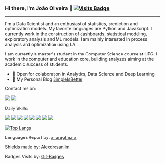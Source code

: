 ### Hi there, I'm João Oliveira 🚀 [![Visits Badge](https://badges.pufler.dev/visits/joaolso/joaolso)](https://badges.pufler.dev)
---
I'm a Data Scientist and an enthusiast of statistics, prediction and, optimization models. My favorite languages are Python and JavaScript. I currently work in the construction of dashboards, statistical modeling, exploratory analysis and ML models. I am mainly interested in process analysis and optimization using I.A.

I am currently a master's student in the Computer Science course at UFG. I work in the computer and education core, building analyzes aiming at the academic success of students. 

- 🤝 Open for colaboration in Analytics, Data Science and Deep Learning
- 📘 My Personal Blog [SimpleIsBetter](https://joaolso.github.io)

Contact me on:

<a href="https://www.linkedin.com/in/joaolso" target="_blank"><img src="https://img.shields.io/badge/linkedin-%230077B5.svg?&style=for-the-badge&logo=linkedin&logoColor=white"/></a> <a href="https://twitter.com/Joaolso" target="_blank"><img src="https://img.shields.io/badge/twitter-%231DA1F2.svg?&style=for-the-badge&logo=twitter&logoColor=white"/></a>

Daily Skills:

<img src="https://img.shields.io/badge/python%20-%2314354C.svg?&style=for-the-badge&logo=python&logoColor=white"/> <img src="https://img.shields.io/badge/flask%20-%23000.svg?&style=for-the-badge&logo=flask&logoColor=white"/> <img src="https://img.shields.io/badge/mysql-%230077B5.svg?&style=for-the-badge&logo=mysql&logoColor=white"/> <img src="https://img.shields.io/badge/r-%23276DC3.svg?&style=for-the-badge&logo=r&logoColor=white" /> <img src="https://img.shields.io/badge/javascript%20-%23323330.svg?&style=for-the-badge&logo=javascript&logoColor=%23F7DF1E"/> <img src="https://img.shields.io/badge/node.js%20-%2343853D.svg?&style=for-the-badge&logo=node.js&logoColor=white" /> <img src="https://img.shields.io/badge/html5%20-%23E34F26.svg?&style=for-the-badge&logo=html5&logoColor=white"/> <img src="https://img.shields.io/badge/css3%20-%231572B6.svg?&style=for-the-badge&logo=css3&logoColor=white" />

[![Top Langs](https://github-readme-stats.vercel.app/api/top-langs/?username=joaolso&layout=compact)](https://github.com/anuraghazra/github-readme-stats)

Languages Report by: [anuraghazra](https://github.com/anuraghazra/github-readme-stats)

Shields made by: [Alexdresanlim](https://github.com/alexandresanlim/Badges4-README.md-Profile)

Badges Visits by: [Git-Badges](https://pufler.dev/git-badges/)
<!--
**joaolso/joaolso** is a ✨ _special_ ✨ repository because its `README.md` (this file) appears on your GitHub profile.


-->
